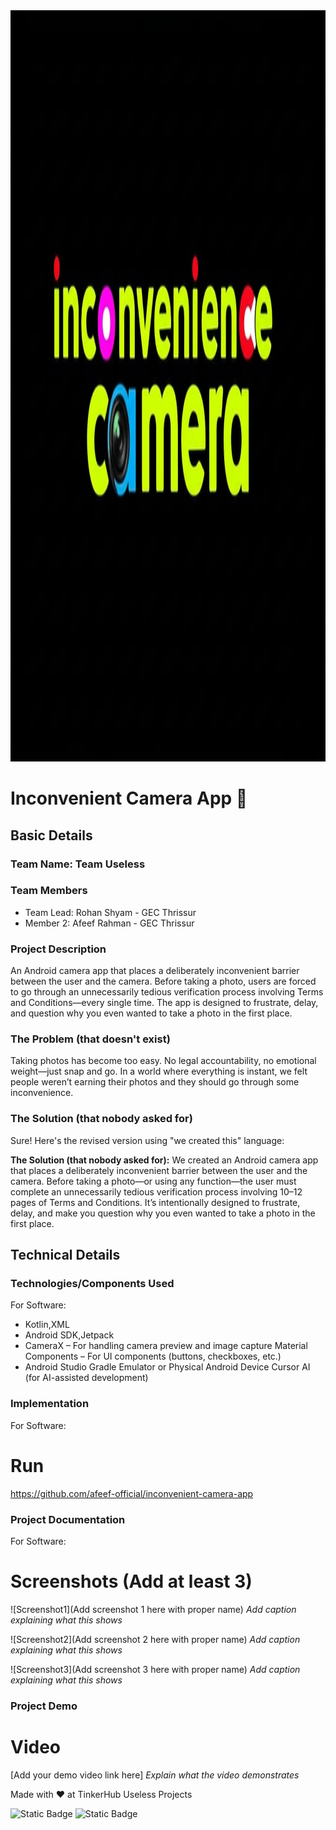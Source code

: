 <img width="3188" height="1202" alt="frame (3)" src="https://github.com/afeef-official/inconvenient-camera-app/blob/92304f1f3f7e30e3013e46456ac0db543d818d2b/IMG-20250802-WA0005.jpg" />


# Inconvenient Camera App 📸


## Basic Details
### Team Name: Team Useless


### Team Members
- Team Lead: Rohan Shyam - GEC Thrissur
- Member 2: Afeef Rahman - GEC Thrissur


### Project Description
An Android camera app that places a deliberately inconvenient barrier between the user and the camera. Before taking a photo, users are forced to go through an unnecessarily tedious verification process involving Terms and Conditions—every single time. The app is designed to frustrate, delay, and question why you even wanted to take a photo in the first place.
### The Problem (that doesn't exist)
Taking photos has become too easy. No legal accountability, no emotional weight—just snap and go. In a world where everything is instant, we felt people weren’t earning their photos and they should go through some inconvenience.

### The Solution (that nobody asked for)
Sure! Here's the revised version using "we created this" language:

**The Solution (that nobody asked for):**
We created an Android camera app that places a deliberately inconvenient barrier between the user and the camera. Before taking a photo—or using any function—the user must complete an unnecessarily tedious verification process involving 10–12 pages of Terms and Conditions. It’s intentionally designed to frustrate, delay, and make you question why you even wanted to take a photo in the first place.



## Technical Details
### Technologies/Components Used
For Software:
- Kotlin,XML
- Android SDK,Jetpack
- CameraX – For handling camera preview and image capture
  Material Components – For UI components (buttons, checkboxes, etc.)
- Android Studio 
  Gradle
  Emulator or Physical Android Device
  Cursor AI (for AI-assisted development)


### Implementation
For Software:

# Run
https://github.com/afeef-official/inconvenient-camera-app

### Project Documentation
For Software:

# Screenshots (Add at least 3)
![Screenshot1](Add screenshot 1 here with proper name)
*Add caption explaining what this shows*

![Screenshot2](Add screenshot 2 here with proper name)
*Add caption explaining what this shows*

![Screenshot3](Add screenshot 3 here with proper name)
*Add caption explaining what this shows*

### Project Demo
# Video
[Add your demo video link here]
*Explain what the video demonstrates*


Made with ❤️ at TinkerHub Useless Projects 

![Static Badge](https://img.shields.io/badge/TinkerHub-24?color=%23000000&link=https%3A%2F%2Fwww.tinkerhub.org%2F)
![Static Badge](https://img.shields.io/badge/UselessProjects--25-25?link=https%3A%2F%2Fwww.tinkerhub.org%2Fevents%2FQ2Q1TQKX6Q%2FUseless%2520Projects)


